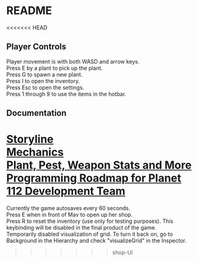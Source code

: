 # README

<<<<<<< HEAD
## Player Controls
Player movement is with both WASD and arrow keys.  
Press E by a plant to pick up the plant.  
Press G to spawn a new plant.  
Press I to open the inventory.  
Press Esc to open the settings.  
Press 1 through 9 to use the items in the hotbar.

## Documentation
[Storyline](https://docs.google.com/document/d/1KCsUWCJs6QGOLFqffXXp3BxNZvURIgNCGsbUw-r4euU/edit)  
[Mechanics](https://docs.google.com/document/d/1qmsx3F7Hh5C4Zg7G3A6n3ps4ukyw240-1f1zCxCJvFQ/edit)  
[Plant, Pest, Weapon Stats and More](https://docs.google.com/spreadsheets/d/1P9HSkY_p-F63yTZGUUqZw3BYwnzrJD54FBPH6_SzT6I/edit#gid=0)  
[Programming Roadmap for Planet 112 Development Team](https://docs.google.com/document/d/11mfr9oxdp3yUpEL4qj4velvEBVIkSRscxyt1IqKceks/edit?usp=sharing)  
=======
Currently the game autosaves every 60 seconds.  
Press E when in front of Mav to open up her shop.  
Press R to reset the inventory (use only for testing purposes). This keybinding will be disabled in the final product of the game.  
Temporarily disabled visualization of grid. To turn it back on, go to Background in the Hierarchy and check "visualizeGrid" in the Inspector.
>>>>>>> shop-UI
